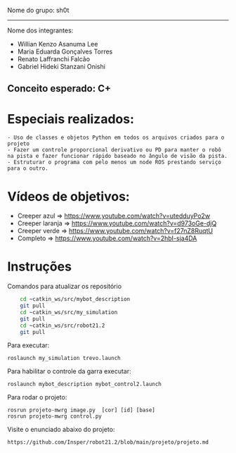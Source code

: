 Nome do grupo: sh0t

____________

Nome dos integrantes: 

* Willian Kenzo Asanuma Lee
* Maria Eduarda Gonçalves Torres
* Renato Laffranchi Falcão
* Gabriel Hideki Stanzani Onishi

## Conceito esperado: C+

# Especiais realizados:
    - Uso de classes e objetos Python em todos os arquivos criados para o projeto
    - Fazer um controle proporcional derivativo ou PD para manter o robô na pista e fazer funcionar rápido baseado no ângulo de visão da pista.
    - Estruturar o programa com pelo menos um node ROS prestando serviço para o outro.
    
# Vídeos de objetivos:
* Creeper azul => https://www.youtube.com/watch?v=utedduyPo2w
* Creeper laranja => https://www.youtube.com/watch?v=d973oGe-djQ
* Creeper verde => https://www.youtube.com/watch?v=f27nZ8RuqtU
* Completo => https://www.youtube.com/watch?v=2hbI-sja4DA

# Instruções

Comandos para atualizar os repositório
```bash
    cd ~catkin_ws/src/mybot_description
    git pull
    cd ~catkin_ws/src/my_simulation
    git pull
    cd ~catkin_ws/src/robot21.2
    git pull
```


Para executar:

	roslaunch my_simulation trevo.launch

Para habilitar o controle da garra executar:

	roslaunch mybot_description mybot_control2.launch 

Para rodar o projeto:

	rosrun projeto-mwrg image.py  [cor] [id] [base]
	rosrun projeto-mwrg control.py
	
Visite o enunciado abaixo do projeto:

	https://github.com/Insper/robot21.2/blob/main/projeto/projeto.md

